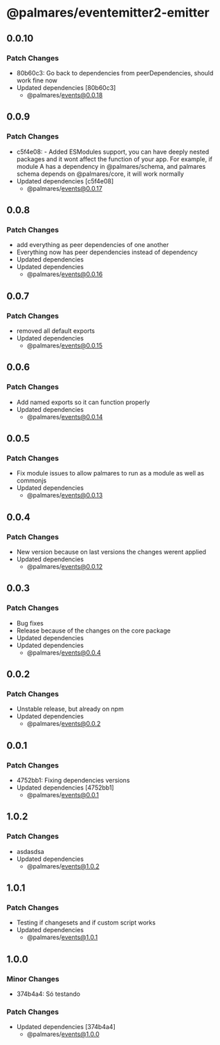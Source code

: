 # @palmares/eventemitter2-emitter

## 0.0.10

### Patch Changes

- 80b60c3: Go back to dependencies from peerDependencies, should work fine now
- Updated dependencies [80b60c3]
  - @palmares/events@0.0.18

## 0.0.9

### Patch Changes

- c5f4e08: - Added ESModules support, you can have deeply nested packages and it wont affect the function of your app. For example, if module A has a dependency in @palmares/schema, and palmares schema depends on @palmares/core, it will work normally
- Updated dependencies [c5f4e08]
  - @palmares/events@0.0.17

## 0.0.8

### Patch Changes

- add everything as peer dependencies of one another
- Everything now has peer dependencies instead of dependency
- Updated dependencies
- Updated dependencies
  - @palmares/events@0.0.16

## 0.0.7

### Patch Changes

- removed all default exports
- Updated dependencies
  - @palmares/events@0.0.15

## 0.0.6

### Patch Changes

- Add named exports so it can function properly
- Updated dependencies
  - @palmares/events@0.0.14

## 0.0.5

### Patch Changes

- Fix module issues to allow palmares to run as a module as well as commonjs
- Updated dependencies
  - @palmares/events@0.0.13

## 0.0.4

### Patch Changes

- New version because on last versions the changes werent applied
- Updated dependencies
  - @palmares/events@0.0.12

## 0.0.3

### Patch Changes

- Bug fixes
- Release because of the changes on the core package
- Updated dependencies
- Updated dependencies
  - @palmares/events@0.0.4

## 0.0.2

### Patch Changes

- Unstable release, but already on npm
- Updated dependencies
  - @palmares/events@0.0.2

## 0.0.1

### Patch Changes

- 4752bb1: Fixing dependencies versions
- Updated dependencies [4752bb1]
  - @palmares/events@0.0.1

## 1.0.2

### Patch Changes

- asdasdsa
- Updated dependencies
  - @palmares/events@1.0.2

## 1.0.1

### Patch Changes

- Testing if changesets and if custom script works
- Updated dependencies
  - @palmares/events@1.0.1

## 1.0.0

### Minor Changes

- 374b4a4: Só testando

### Patch Changes

- Updated dependencies [374b4a4]
  - @palmares/events@1.0.0
